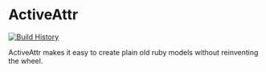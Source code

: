 # ActiveAttr #

[![Build History][2]][1]

ActiveAttr makes it easy to create plain old ruby models without reinventing the wheel.

[1]: http://travis-ci.org/cgriego/active_attr
[2]: https://secure.travis-ci.org/cgriego/active_attr.png?branch=master
